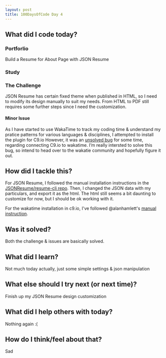 ```yaml
---
layout: post
title: 100DaysOfCode Day 4
---
```


## What did I code today?

### Portforlio
Build a Resume for About Page with JSON Resume

### Study

### The Challenge
JSON Resume has certain fixed theme when published in HTML, so I need to modify its design manually to suit my needs. 
From HTML to PDF still requires some further steps since I need the customization.

#### Minor Issue

As I have started to use WakaTime to track my coding time & understand my pratice patterns for various languages & disciplines, 
I attempted to install the plugin for C9.io However, it was an [unsolved bug](https://github.com/wakatime/c9-wakatime/issues/2) for some time, regarding connecting C9.io to wakatime. I’m really intersted to solve this bug, so intend to head over to the wakatie community and hopefully figure it out.

## How did I tackle this?
For JSON Resume, I followed the manual installation instructions in the [JSONResume/resume-cli repo](https://github.com/jsonresume/resume-cli).
Then, I changed the JSON data with my particulars, and export it as the html. The html still seems a bit daunting to customize for now, but I should be ok working with it.

For the wakatime installation in c9.io, I've followed @alanhamlett's [manual instruction](https://github.com/wakatime/c9-wakatime/issues/8#issuecomment-276174682).

## Was it solved?
Both the challenge & issues are basically solved.

## What did I learn?
Not much today actually, just some simple settings & json manipulation

## What else should I try next (or next time)?
Finish up my JSON Resume design customization

## What did I help others with today?
Nothing again :(

## How do I think/feel about that?
Sad
